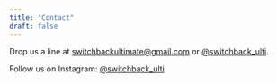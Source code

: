 ```yaml
---
title: "Contact"
draft: false
---
```


Drop us a line at
[switchbackultimate@gmail.com](mailto:switchbackultimate@gmail.com) or [@switchback_ulti](https://twitter.com/switchback_ulti).

Follow us on Instagram: [@switchback_ulti](https://www.instagram.com/switchback_ulti/)
